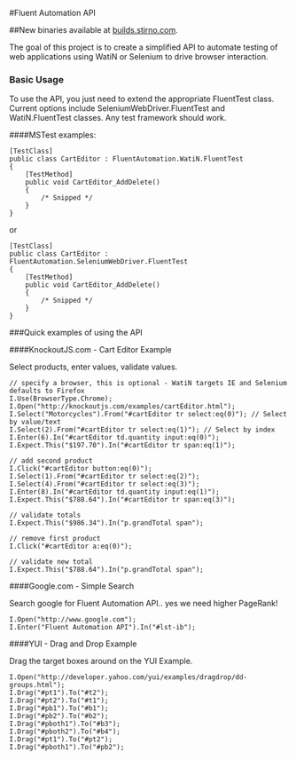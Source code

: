 #Fluent Automation API

##New binaries available at [builds.stirno.com](http://builds.stirno.com/fluentautomation/).

The goal of this project is to create a simplified API to automate testing of web applications using WatiN or Selenium to drive browser interaction.

### Basic Usage

To use the API, you just need to extend the appropriate FluentTest class. Current options include SeleniumWebDriver.FluentTest and WatiN.FluentTest classes. Any test framework should work.

####MSTest examples:

    [TestClass]
    public class CartEditor : FluentAutomation.WatiN.FluentTest
    {
        [TestMethod]
        public void CartEditor_AddDelete()
        {
            /* Snipped */
        }
    }
	
or

    [TestClass]
    public class CartEditor : FluentAutomation.SeleniumWebDriver.FluentTest
    {
        [TestMethod]
        public void CartEditor_AddDelete()
        {
            /* Snipped */
        }
    }

###Quick examples of using the API

####KnockoutJS.com - Cart Editor Example

Select products, enter values, validate values.

	// specify a browser, this is optional - WatiN targets IE and Selenium defaults to Firefox
	I.Use(BrowserType.Chrome);
	I.Open("http://knockoutjs.com/examples/cartEditor.html");
	I.Select("Motorcycles").From("#cartEditor tr select:eq(0)"); // Select by value/text
	I.Select(2).From("#cartEditor tr select:eq(1)"); // Select by index
	I.Enter(6).In("#cartEditor td.quantity input:eq(0)");
	I.Expect.This("$197.70").In("#cartEditor tr span:eq(1)");
	
	// add second product
	I.Click("#cartEditor button:eq(0)");
	I.Select(1).From("#cartEditor tr select:eq(2)");
	I.Select(4).From("#cartEditor tr select:eq(3)");
	I.Enter(8).In("#cartEditor td.quantity input:eq(1)");
	I.Expect.This("$788.64").In("#cartEditor tr span:eq(3)");
	
	// validate totals
	I.Expect.This("$986.34").In("p.grandTotal span");
	
	// remove first product
	I.Click("#cartEditor a:eq(0)");
	
	// validate new total
	I.Expect.This("$788.64").In("p.grandTotal span");

####Google.com - Simple Search

Search google for Fluent Automation API.. yes we need higher PageRank!

	I.Open("http://www.google.com");
	I.Enter("Fluent Automation API").In("#lst-ib");

####YUI - Drag and Drop Example

Drag the target boxes around on the YUI Example.

	I.Open("http://developer.yahoo.com/yui/examples/dragdrop/dd-groups.html");
	I.Drag("#pt1").To("#t2");
	I.Drag("#pt2").To("#t1");
	I.Drag("#pb1").To("#b1");
	I.Drag("#pb2").To("#b2");
	I.Drag("#pboth1").To("#b3");
	I.Drag("#pboth2").To("#b4");
	I.Drag("#pt1").To("#pt2");
	I.Drag("#pboth1").To("#pb2");